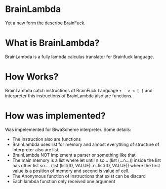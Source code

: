 # BrainLambda
Yet a new form the describe BrainFuck.

# What is BrainLambda?
BrainLambda is a fully lambda calculus translator for Brainfuck language.

# How Works?
BrainLambda catch instructions of BrainFuck Language ```+ - > < [ ]``` and interpreter this instructions of BrainLambda also are functions.

# How was implemented?
Was impelemented for BiwaScheme interpreter.
Some details:

 * The instruction also are functions
 * BrainLambda uses list for memory and almost everything of structure of interpreter also are list.
 * BrainLambda NOT implement a parser or something like that
 * The main memory is a list where let until n so... (list (...n...)) inside the list has other list so.... (list (list(ID, VALUE)..n..list(ID, VALUE)) where  the first value is a position of memory and second is value of cell.
 * The Anonymous function of instructions that exist can be discard
 * Each lambda function only received one argument
